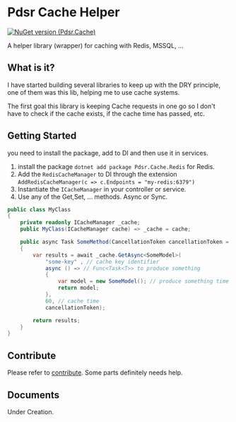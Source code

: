 # Pdsr Cache Helper


[![NuGet version (Pdsr.Cache)](https://img.shields.io/nuget/v/Pdsr.Cache.svg?style=flat-square)](https://www.nuget.org/packages/Pdsr.Cache/)

A helper library (wrapper) for caching with Redis, MSSQL, ...

## What is it?

I have started building several libraries to keep up with the DRY principle, one of them was this lib, helping me to use cache systems.

The first goal this library is keeping Cache requests in one go so I don't have to check if the cache exists, if the cache time has passed, etc.

## Getting Started

you need to install the package, add to DI and then use it in services.

1. install the package `dotnet add package Pdsr.Cache.Redis` for Redis.
2. Add the `RedisCacheManager` to DI through the extension `AddRedisCacheManager(c => c.Endpoints = "my-redis:6379")`
3. Instantiate the `ICacheManager` in your controller or service.
4. Use any of the Get,Set, ... methods. Async or Sync.


```csharp
public class MyClass
{
    private readonly ICacheManager _cache;
    public MyClass(ICacheManager cache) => _cache = cache;

    public async Task SomeMethod(CancellationToken cancellationToken = default)
    {
        var results = await _cache.GetAsync<SomeModel>(
            "some-key" , // cache key identifier
            async () => // Func<Task<T>> to produce something
            {
                var model = new SomeModel(); // produce something time consuming
                return model;
            },
            60, // cache time
            cancellationToken);

        return results;
    }
}

```

## Contribute

Please refer to [contribute](CONTRIBUTING.md).
Some parts definitely needs help.

## Documents

Under Creation.
